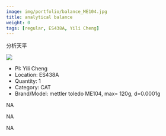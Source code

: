 ```yaml
---
image: img/portfolio/balance_ME104.jpg
title: analytical balance
weight: 0
tags: [regular, ES438A, Yili Cheng]
---
```


分析天平

<!--more-->

![](../../img/portfolio/balance_ME104.jpg)

- PI: Yili Cheng
- Location: ES438A
- Quantity: 1
- Category: CAT
- Brand/Model: mettler toledo ME104, max= 120g, d=0.0001g

NA

NA

NA
